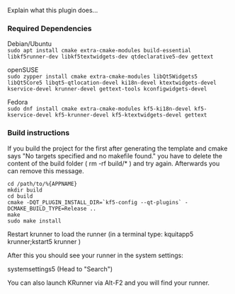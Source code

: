 Explain what this plugin does...

### Required Dependencies

Debian/Ubuntu  
`sudo apt install cmake extra-cmake-modules build-essential libkf5runner-dev libkf5textwidgets-dev qtdeclarative5-dev gettext`  

openSUSE  
`sudo zypper install cmake extra-cmake-modules libQt5Widgets5 libQt5Core5 libqt5-qtlocation-devel ki18n-devel ktextwidgets-devel kservice-devel krunner-devel gettext-tools kconfigwidgets-devel`  

Fedora  
`sudo dnf install cmake extra-cmake-modules kf5-ki18n-devel kf5-kservice-devel kf5-krunner-devel kf5-ktextwidgets-devel gettext`  

### Build instructions

If you build the project for the first after generating the template and cmake says "No targets specified and no makefile found." you have to delete the content of the build folder ( rm -rf build/* ) and try again.
Afterwards you can remove this message.
```
cd /path/to/%{APPNAME}
mkdir build
cd build
cmake -DQT_PLUGIN_INSTALL_DIR=`kf5-config --qt-plugins` -DCMAKE_BUILD_TYPE=Release ..
make
sudo make install
```


Restart krunner to load the runner (in a terminal type: kquitapp5 krunner;kstart5 krunner )

After this you should see your runner in the system settings:

systemsettings5 (Head to "Search")

You can also launch KRunner via Alt-F2 and you will find your runner.
